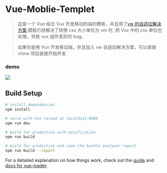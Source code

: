 <!--
 * @Description:
 * @version: 0.0.1
 * @Company: Puredo
 * @Author: dada
 * @Date: 2019-08-20 15:09:50
 * @LastEditors: dada
 * @LastEditTime: 2019-08-20 15:10:48
 -->

# Vue-Moblie-Templet

> 这是一个 Vue 结合 Vux 开发移动的端的模板，并且用了[vw 的自适应解决方案](https://www.w3cplus.com/mobile/vw-layout-in-vue.html 'vw的自适应解决方案'),模板已经解决了转换 css 大小单位为 vm 时, 把 Vux 中的 css 单位也处理，导致 vux 组件变形的 bug。

> 如果你是用 Vux 开发移动端，并且加入 vw 自适应解决方案，可以直接 clone 项目直接开始开发

### demo

![](https://i.imgur.com/fbBG1lE.png)

## Build Setup

```bash
# install dependencies
npm install

# serve with hot reload at localhost:8080
npm run dev

# build for production with minification
npm run build

# build for production and view the bundle analyzer report
npm run build --report
```

For a detailed explanation on how things work, check out the [guide](http://vuejs-templates.github.io/webpack/) and [docs for vue-loader](http://vuejs.github.io/vue-loader).

